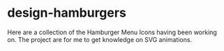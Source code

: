 # design-hamburgers
Here are a collection of the Hamburger Menu Icons having been working on. 
The project are for me to get knowledge on SVG animations.
